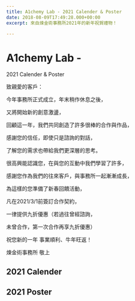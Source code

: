 ```yaml
---
title: A1chemy Lab - 2021 Calender & Poster
date: 2018-08-09T17:49:28.000+00:00
excerpt: 來自煉金術事務所2021年的新年祝賀禮物！

---
```

# A1chemy Lab -   
2021 Calender & Poster

致親愛的客戶：

今年事務所正式成立，年末稍作休息之後，

又將開始新的創意激盪，

回顧這一年，我們共同創造了許多很棒的合作與作品，

感謝您的信任，即使只是諮詢的對話，

了解您的需求也帶給我們更深層的思考。

很高興能認識您，在與您的互動中我們學習了許多，

感謝您作為我們的往來客戶，與事務所一起漸漸成長，

為這樣的您準備了新春回饋活動，

凡在2021/3/1前簽訂合作契約，

一律提供九折優惠（若過往曾經諮詢，

未曾合作，第一次合作再享九折優惠）

祝您新的一年  事業順利、牛年旺返！

煉金術事務所    敬上

## 2021 Calender

## 2021 Poster